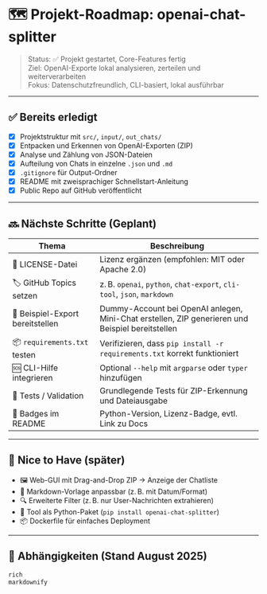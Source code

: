 # 🗺️ Projekt-Roadmap: openai-chat-splitter

> Status: ✅ Projekt gestartet, Core-Features fertig  
> Ziel: OpenAI-Exporte lokal analysieren, zerteilen und weiterverarbeiten  
> Fokus: Datenschutzfreundlich, CLI-basiert, lokal ausführbar

---

## ✅ Bereits erledigt

- [x] Projektstruktur mit `src/`, `input/`, `out_chats/`
- [x] Entpacken und Erkennen von OpenAI-Exporten (ZIP)
- [x] Analyse und Zählung von JSON-Dateien
- [x] Aufteilung von Chats in einzelne `.json` und `.md`
- [x] `.gitignore` für Output-Ordner
- [x] README mit zweisprachiger Schnellstart-Anleitung
- [x] Public Repo auf GitHub veröffentlicht

---

## 🔜 Nächste Schritte (Geplant)

| Thema                       | Beschreibung                                                                 |
|----------------------------|------------------------------------------------------------------------------|
| 🧾 LICENSE-Datei           | Lizenz ergänzen (empfohlen: MIT oder Apache 2.0)                             |
| 🏷️ GitHub Topics setzen   | z. B. `openai`, `python`, `chat-export`, `cli-tool`, `json`, `markdown`     |
| 🧪 Beispiel-Export bereitstellen | Dummy-Account bei OpenAI anlegen, Mini-Chat erstellen, ZIP generieren und Beispiel bereitstellen |
| 📦 `requirements.txt` testen  | Verifizieren, dass `pip install -r requirements.txt` korrekt funktioniert    |
| 🆘 CLI-Hilfe integrieren    | Optional `--help` mit `argparse` oder `typer` hinzufügen                     |
| 🧪 Tests / Validation       | Grundlegende Tests für ZIP-Erkennung und Dateiausgabe                        |
| 🔖 Badges im README        | Python-Version, Lizenz-Badge, evtl. Link zu Docs                             |

---

## 🧠 Nice to Have (später)

- 🖼️ Web-GUI mit Drag-and-Drop ZIP → Anzeige der Chatliste
- 📝 Markdown-Vorlage anpassbar (z. B. mit Datum/Format)
- 🔍 Erweiterte Filter (z. B. nur User-Nachrichten extrahieren)
- 🧰 Tool als Python-Paket (`pip install openai-chat-splitter`)
- 📦 Dockerfile für einfaches Deployment

---

## 🧩 Abhängigkeiten (Stand August 2025)

```txt
rich
markdownify
